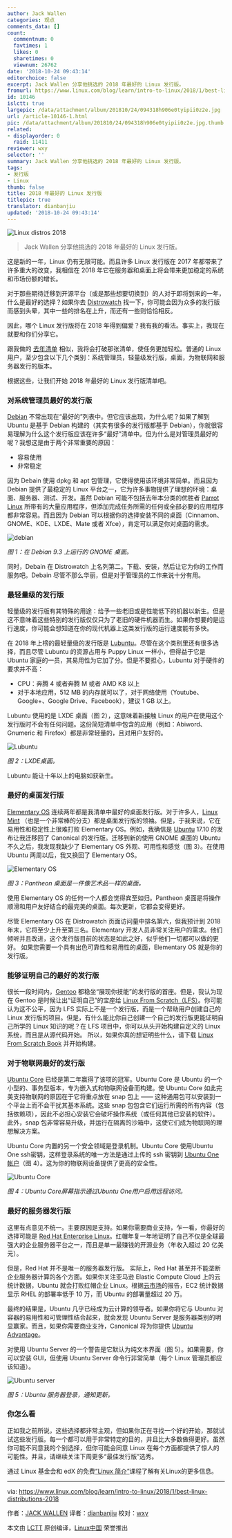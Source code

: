 ```yaml
---
author: Jack Wallen
categories: 观点
comments_data: []
count:
  commentnum: 0
  favtimes: 1
  likes: 0
  sharetimes: 0
  viewnum: 26762
date: '2018-10-24 09:43:14'
editorchoice: false
excerpt: Jack Wallen 分享他挑选的 2018 年最好的 Linux 发行版。
fromurl: https://www.linux.com/blog/learn/intro-to-linux/2018/1/best-linux-distributions-2018
id: 10146
islctt: true
largepic: /data/attachment/album/201810/24/094318h906e0tyipii0z2e.jpg
url: /article-10146-1.html
pic: /data/attachment/album/201810/24/094318h906e0tyipii0z2e.jpg.thumb.jpg
related:
- displayorder: 0
  raid: 11411
reviewer: wxy
selector: ''
summary: Jack Wallen 分享他挑选的 2018 年最好的 Linux 发行版。
tags:
- 发行版
- Linux
thumb: false
title: 2018 年最好的 Linux 发行版
titlepic: true
translator: dianbanjiu
updated: '2018-10-24 09:43:14'
---
```


![Linux distros 2018](/data/attachment/album/201810/24/094318h906e0tyipii0z2e.jpg "Linux distros 2018")



> 
> Jack Wallen 分享他挑选的 2018 年最好的 Linux 发行版。
> 
> 
> 


这是新的一年，Linux 仍有无限可能。而且许多 Linux 发行版在 2017 年都带来了许多重大的改变，我相信在 2018 年它在服务器和桌面上将会带来更加稳定的系统和市场份额的增长。


对于那些期待迁移到开源平台（或是那些想要切换到）的人对于即将到来的一年，什么是最好的选择？如果你去 [Distrowatch](https://distrowatch.com/) 找一下，你可能会因为众多的发行版而感到头晕，其中一些的排名在上升，而还有一些则恰恰相反。


因此，哪个 Linux 发行版将在 2018 年得到偏爱？我有我的看法。事实上，我现在就要和你们分享它。


跟我做的 [去年清单](https://www.linux.com/news/learn/sysadmin/best-linux-distributions-2017) 相似，我将会打破那张清单，使任务更加轻松。普通的 Linux 用户，至少包含以下几个类别：系统管理员，轻量级发行版，桌面，为物联网和服务器发行的版本。


根据这些，让我们开始 2018 年最好的 Linux 发行版清单吧。


### 对系统管理员最好的发行版


[Debian](https://www.debian.org/) 不常出现在“最好的”列表中。但它应该出现，为什么呢？如果了解到 Ubuntu 是基于 Debian 构建的（其实有很多的发行版都基于 Debian），你就很容易理解为什么这个发行版应该在许多“最好”清单中。但为什么是对管理员最好的呢？我想这是由于两个非常重要的原因：


* 容易使用
* 非常稳定


因为 Debain 使用 dpkg 和 apt 包管理，它使得使用该环境非常简单。而且因为 Debian 提供了最稳定的 Linux 平台之一，它为许多事物提供了理想的环境：桌面、服务器、测试、开发。虽然 Debian 可能不包括去年本分类的优胜者 [Parrot Linux](https://www.parrotsec.org/) 所带有的大量应用程序，但添加完成任务所需的任何或全部必要的应用程序都非常容易。而且因为 Debian 可以根据你的选择安装不同的桌面（Cinnamon、GNOME、KDE、LXDE、Mate 或者 Xfce），肯定可以满足你对桌面的需求。


![debian](/data/attachment/album/201810/24/094318nhnrsahh8kr5rwz3.jpg "debian")


*图 1：在 Debian 9.3 上运行的 GNOME 桌面。*


同时，Debain 在 Distrowatch 上名列第二。下载、安装，然后让它为你的工作而服务吧。Debain 尽管不那么华丽，但是对于管理员的工作来说十分有用。


### 最轻量级的发行版


轻量级的发行版有其特殊的用途：给予一些老旧或是性能低下的机器以新生。但是这不意味着这些特别的发行版仅仅只为了老旧的硬件机器而生。如果你想要的是运行速度，你可能会想知道在你的现代机器上这类发行版的运行速度能有多快。


在 2018 年上榜的最轻量级的发行版是 [Lubuntu](http://lubuntu.me/)。尽管在这个类别里还有很多选择，而且尽管 Lubuntu 的资源占用与 Puppy Linux 一样小，但得益于它是 Ubuntu 家庭的一员，其易用性为它加了分。但是不要担心，Lubuntu 对于硬件的要求并不高：


* CPU：奔腾 4 或者奔腾 M 或者 AMD K8 以上
* 对于本地应用，512 MB 的内存就可以了，对于网络使用（Youtube、Google+、Google Drive、Facebook），建议 1 GB 以上。


Lubuntu 使用的是 LXDE 桌面（图 2），这意味着新接触 Linux 的用户在使用这个发行版时不会有任何问题。这份简短清单中包含的应用（例如：Abiword、Gnumeric 和 Firefox）都是非常轻量的，且对用户友好的。


![Lubuntu](/data/attachment/album/201810/24/094318fw09t9k8z4qiviw4.jpg "Lubuntu")


*图 2：LXDE桌面。*


Lubuntu 能让十年以上的电脑如获新生。


### 最好的桌面发行版


[Elementary OS](https://elementary.io/) 连续两年都是我清单中最好的桌面发行版。对于许多人，[Linux Mint](https://linuxmint.com/) （也是一个非常棒的分支）都是桌面发行版的领袖。但是，于我来说，它在易用性和稳定性上很难打败 Elementary OS。例如，我确信是 [Ubuntu](https://www.ubuntu.com/) 17.10 的发布让我迁移回了 Canonical 的发行版。迁移到新的使用 GNOME 桌面的 Ubuntu 不久之后，我发现我缺少了 Elementary OS 外观、可用性和感觉（图 3）。在使用 Ubuntu 两周以后，我又换回了 Elementary OS。


![Elementary OS](/data/attachment/album/201810/24/094319mldzzsunuwuef4es.jpg "Elementary OS")


*图 3：Pantheon 桌面是一件像艺术品一样的桌面。*


使用 Elementary OS 的任何一个人都会觉得宾至如归。Pantheon 桌面是将操作顺滑和用户友好结合的最完美的桌面。每次更新，它都会变得更好。


尽管 Elementary OS 在 Distrowatch 页面访问量中排名第六，但我预计到 2018 年末，它将至少上升至第三名。Elementary 开发人员非常关注用户的需求。他们倾听并且改进，这个发行版目前的状态是如此之好，似乎他们一切都可以做的更好。 如果您需要一个具有出色可靠性和易用性的桌面，Elementary OS 就是你的发行版。


### 能够证明自己的最好的发行版


很长一段时间内，[Gentoo](https://www.gentoo.org/) 都稳坐“展现你技能”的发行版的首座。但是，我认为现在 Gentoo 是时候让出“证明自己”的宝座给 [Linux From Scratch（LFS）](http://www.linuxfromscratch.org/)。你可能认为这不公平，因为 LFS 实际上不是一个发行版，而是一个帮助用户创建自己的 Linux 发行版的项目。但是，有什么能比你自己创建一个自己的发行版更能证明自己所学的 Linux 知识的呢？在 LFS 项目中，你可以从头开始构建自定义的 Linux 系统，而且是从源代码开始。 所以，如果你真的想证明些什么，请下载 [Linux From Scratch Book](http://www.linuxfromscratch.org/lfs/download.html) 并开始构建。


### 对于物联网最好的发行版


[Ubuntu Core](https://www.ubuntu.com/core) 已经是第二年赢得了该项的冠军。Ubuntu Core 是 Ubuntu 的一个小型的、事务型版本，专为嵌入式和物联网设备而构建。使 Ubuntu Core 如此完美支持物联网的原因在于它将重点放在 snap 包上 —— 这种通用包可以安装到一个平台上而不会干扰其基本系统。这些 snap 包包含它们运行所需的所有内容（包括依赖项），因此不必担心安装它会破坏操作系统（或任何其他已安装的软件）。 此外，snap 包非常容易升级，并运行在隔离的沙箱中，这使它们成为物联网的理想解决方案。


Ubuntu Core 内置的另一个安全领域是登录机制。Ubuntu Core 使用Ubuntu One ssh密钥，这样登录系统的唯一方法是通过上传的 ssh 密钥到 [Ubuntu One帐户](https://login.ubuntu.com/)（图 4）。这为你的物联网设备提供了更高的安全性。


![ Ubuntu Core](/data/attachment/album/201810/24/094319hxazlrmml04rfjn0.jpg " Ubuntu Core")


*图 4：Ubuntu Core屏幕指示通过Ubuntu One用户启用远程访问。*


### 最好的服务器发行版


这里有点意见不统一。主要原因是支持。如果你需要商业支持，乍一看，你最好的选择可能是 [Red Hat Enterprise Linux](https://www.redhat.com/en/technologies/linux-platforms/enterprise-linux)。红帽年复一年地证明了自己不仅是全球最强大的企业服务器平台之一，而且是单一最赚钱的开源业务（年收入超过 20 亿美元）。


但是，Red Hat 并不是唯一的服务器发行版。 实际上，Red Hat 甚至并不能垄断企业服务器计算的各个方面。如果你关注亚马逊 Elastic Compute Cloud 上的云统计数据，Ubuntu 就会打败红帽企业 Linux。根据[云市场](http://thecloudmarket.com/stats#/by_platform_definition)的报告，EC2 统计数据显示 RHEL 的部署率低于 10 万，而 Ubuntu 的部署量超过 20 万。


最终的结果是，Ubuntu 几乎已经成为云计算的领导者。如果你将它与 Ubuntu 对容器的易用性和可管理性结合起来，就会发现 Ubuntu Server 是服务器类别的明显赢家。而且，如果你需要商业支持，Canonical 将为你提供 [Ubuntu Advantage](https://buy.ubuntu.com/?_ga=2.177313893.113132429.1514825043-1939188204.1510782993)。


对使用 Ubuntu Server 的一个警告是它默认为纯文本界面（图 5）。如果需要，你可以安装 GUI，但使用 Ubuntu Server 命令行非常简单（每个 Linux 管理员都应该知道）。


![Ubuntu server](/data/attachment/album/201810/24/094320fzju0bfm7jfbwpre.jpg "Ubuntu server")


*图 5：Ubuntu 服务器登录，通知更新。*


### 你怎么看


正如我之前所说，这些选择都非常主观，但如果你正在寻找一个好的开始，那就试试这些发行版。每一个都可以用于非常特定的目的，并且比大多数做得更好。虽然你可能不同意我的个别选择，但你可能会同意 Linux 在每个方面都提供了惊人的可能性。并且，请继续关注下周更多“最佳发行版”选秀。


通过 Linux 基金会和 edX 的免费[“Linux 简介”](https://training.linuxfoundation.org/linux-courses/system-administration-training/introduction-to-linux)课程了解有关Linux的更多信息。




---


via: <https://www.linux.com/blog/learn/intro-to-linux/2018/1/best-linux-distributions-2018>


作者：[JACK WALLEN](https://www.linux.com/users/jlwallen) 译者：[dianbanjiu](https://github.com/dianbanjiu) 校对：[wxy](https://github.com/wxy)


本文由 [LCTT](https://github.com/LCTT/TranslateProject) 原创编译，[Linux中国](https://linux.cn/) 荣誉推出